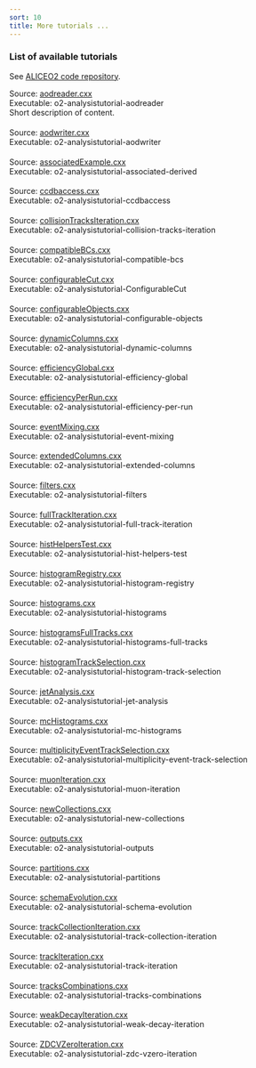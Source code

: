```yaml
---
sort: 10
title: More tutorials ...
---
```


### List of available tutorials
See <a href="https://github.com/AliceO2Group/AliceO2/tree/dev/Analysis/Tutorials/src/"
target="_blank">ALICEO2 code repository</a>.


<div style="margin-bottom:5mm">
  Source: <a href="https://github.com/AliceO2Group/AliceO2/tree/dev/Analysis/Tutorials/src/aodreader.cxx" target="_blank">aodreader.cxx</a><br>
  Executable: o2-analysistutorial-aodreader
  <div>
    Short description of content.
  </div>
</div>

<div style="margin-bottom:5mm">
  Source: <a href="https://github.com/AliceO2Group/AliceO2/tree/dev/Analysis/Tutorials/src/aodwriter.cxx" target="_blank">aodwriter.cxx</a><br>
  Executable: o2-analysistutorial-aodwriter
</div>

<div style="margin-bottom:5mm">
  Source: <a href="https://github.com/AliceO2Group/AliceO2/tree/dev/Analysis/Tutorials/src/associatedExample.cxx" target="_blank">associatedExample.cxx</a><br>
  Executable: o2-analysistutorial-associated-derived
</div>

<div style="margin-bottom:5mm">
  Source: <a href="https://github.com/AliceO2Group/AliceO2/tree/dev/Analysis/Tutorials/src/ccdbaccess.cxx" target="_blank">ccdbaccess.cxx</a><br>
  Executable: o2-analysistutorial-ccdbaccess
</div>

<div style="margin-bottom:5mm">
  Source: <a href="https://github.com/AliceO2Group/AliceO2/tree/dev/Analysis/Tutorials/src/collisionTracksIteration.cxx" target="_blank">collisionTracksIteration.cxx</a><br>
  Executable: o2-analysistutorial-collision-tracks-iteration
</div>

<div style="margin-bottom:5mm">
  Source: <a href="https://github.com/AliceO2Group/AliceO2/tree/dev/Analysis/Tutorials/src/compatibleBCs.cxx" target="_blank">compatibleBCs.cxx</a><br>
  Executable: o2-analysistutorial-compatible-bcs
</div>

<div style="margin-bottom:5mm">
  Source: <a href="https://github.com/AliceO2Group/AliceO2/tree/dev/Analysis/Tutorials/src/configurableCut.cxx" target="_blank">configurableCut.cxx</a><br>
  Executable: o2-analysistutorial-ConfigurableCut
</div>

<div style="margin-bottom:5mm">
  Source: <a href="https://github.com/AliceO2Group/AliceO2/tree/dev/Analysis/Tutorials/src/configurableObjects.cxx" target="_blank">configurableObjects.cxx</a><br>
  Executable: o2-analysistutorial-configurable-objects
</div>

<div style="margin-bottom:5mm">
  Source: <a href="https://github.com/AliceO2Group/AliceO2/tree/dev/Analysis/Tutorials/src/dynamicColumns.cxx" target="_blank">dynamicColumns.cxx</a><br>
  Executable: o2-analysistutorial-dynamic-columns
</div>

<div style="margin-bottom:5mm">
  Source: <a href="https://github.com/AliceO2Group/AliceO2/tree/dev/Analysis/Tutorials/src/efficiencyGlobal.cxx" target="_blank">efficiencyGlobal.cxx</a><br>
  Executable: o2-analysistutorial-efficiency-global
</div>

<div style="margin-bottom:5mm">
  Source: <a href="https://github.com/AliceO2Group/AliceO2/tree/dev/Analysis/Tutorials/src/efficiencyPerRun.cxx" target="_blank">efficiencyPerRun.cxx</a><br>
  Executable: o2-analysistutorial-efficiency-per-run
</div>

<div style="margin-bottom:5mm">
  Source: <a href="https://github.com/AliceO2Group/AliceO2/tree/dev/Analysis/Tutorials/src/eventMixing.cxx" target="_blank">eventMixing.cxx</a><br>
  Executable: o2-analysistutorial-event-mixing
</div>

<div style="margin-bottom:5mm">
  Source: <a href="https://github.com/AliceO2Group/AliceO2/tree/dev/Analysis/Tutorials/src/extendedColumns.cxx" target="_blank">extendedColumns.cxx</a><br>
  Executable: o2-analysistutorial-extended-columns
</div>

<div style="margin-bottom:5mm">
  Source: <a href="https://github.com/AliceO2Group/AliceO2/tree/dev/Analysis/Tutorials/src/filters.cxx" target="_blank">filters.cxx</a><br>
  Executable: o2-analysistutorial-filters
</div>

<div style="margin-bottom:5mm">
  Source: <a href="https://github.com/AliceO2Group/AliceO2/tree/dev/Analysis/Tutorials/src/fullTrackIteration.cxx" target="_blank">fullTrackIteration.cxx</a><br>
  Executable: o2-analysistutorial-full-track-iteration
</div>

<div style="margin-bottom:5mm">
  Source: <a href="https://github.com/AliceO2Group/AliceO2/tree/dev/Analysis/Tutorials/src/histHelpersTest.cxx" target="_blank">histHelpersTest.cxx</a><br>
  Executable: o2-analysistutorial-hist-helpers-test
</div>

<div style="margin-bottom:5mm">
  Source: <a href="https://github.com/AliceO2Group/AliceO2/tree/dev/Analysis/Tutorials/src/histogramRegistry.cxx" target="_blank">histogramRegistry.cxx</a><br>
  Executable: o2-analysistutorial-histogram-registry
</div>

<div style="margin-bottom:5mm">
  Source: <a href="https://github.com/AliceO2Group/AliceO2/tree/dev/Analysis/Tutorials/src/histograms.cxx" target="_blank">histograms.cxx</a><br>
  Executable: o2-analysistutorial-histograms
</div>

<div style="margin-bottom:5mm">
  Source: <a href="https://github.com/AliceO2Group/AliceO2/tree/dev/Analysis/Tutorials/src/histogramsFullTracks.cxx" target="_blank">histogramsFullTracks.cxx</a><br>
  Executable: o2-analysistutorial-histograms-full-tracks
</div>

<div style="margin-bottom:5mm">
  Source: <a href="https://github.com/AliceO2Group/AliceO2/tree/dev/Analysis/Tutorials/src/histogramTrackSelection.cxx" target="_blank">histogramTrackSelection.cxx</a><br>
  Executable: o2-analysistutorial-histogram-track-selection
</div>

<div style="margin-bottom:5mm">
  Source: <a href="https://github.com/AliceO2Group/AliceO2/tree/dev/Analysis/Tutorials/src/jetAnalysis.cxx" target="_blank">jetAnalysis.cxx</a><br>
  Executable: o2-analysistutorial-jet-analysis
</div>

<div style="margin-bottom:5mm">
  Source: <a href="https://github.com/AliceO2Group/AliceO2/tree/dev/Analysis/Tutorials/src/mcHistograms.cxx" target="_blank">mcHistograms.cxx</a><br>
  Executable: o2-analysistutorial-mc-histograms
</div>

<div style="margin-bottom:5mm">
  Source: <a href="https://github.com/AliceO2Group/AliceO2/tree/dev/Analysis/Tutorials/src/multiplicityEventTrackSelection.cxx" target="_blank">multiplicityEventTrackSelection.cxx</a><br>
  Executable: o2-analysistutorial-multiplicity-event-track-selection
</div>

<div style="margin-bottom:5mm">
  Source: <a href="https://github.com/AliceO2Group/AliceO2/tree/dev/Analysis/Tutorials/src/muonIteration.cxx" target="_blank">muonIteration.cxx</a><br>
  Executable: o2-analysistutorial-muon-iteration
</div>

<div style="margin-bottom:5mm">
  Source: <a href="https://github.com/AliceO2Group/AliceO2/tree/dev/Analysis/Tutorials/src/newCollections.cxx" target="_blank">newCollections.cxx</a><br>
  Executable: o2-analysistutorial-new-collections
</div>

<div style="margin-bottom:5mm">
  Source: <a href="https://github.com/AliceO2Group/AliceO2/tree/dev/Analysis/Tutorials/src/outputs.cxx" target="_blank">outputs.cxx</a><br>
  Executable: o2-analysistutorial-outputs
</div>

<div style="margin-bottom:5mm">
  Source: <a href="https://github.com/AliceO2Group/AliceO2/tree/dev/Analysis/Tutorials/src/partitions.cxx" target="_blank">partitions.cxx</a><br>
  Executable: o2-analysistutorial-partitions
</div>

<div style="margin-bottom:5mm">
  Source: <a href="https://github.com/AliceO2Group/AliceO2/tree/dev/Analysis/Tutorials/src/schemaEvolution.cxx" target="_blank">schemaEvolution.cxx</a><br>
  Executable: o2-analysistutorial-schema-evolution
</div>

<div style="margin-bottom:5mm">
  Source: <a href="https://github.com/AliceO2Group/AliceO2/tree/dev/Analysis/Tutorials/src/trackCollectionIteration.cxx" target="_blank">trackCollectionIteration.cxx</a><br>
  Executable: o2-analysistutorial-track-collection-iteration
</div>

<div style="margin-bottom:5mm">
  Source: <a href="https://github.com/AliceO2Group/AliceO2/tree/dev/Analysis/Tutorials/src/trackIteration.cxx" target="_blank">trackIteration.cxx</a><br>
  Executable: o2-analysistutorial-track-iteration
</div>

<div style="margin-bottom:5mm">
  Source: <a href="https://github.com/AliceO2Group/AliceO2/tree/dev/Analysis/Tutorials/src/tracksCombinations.cxx" target="_blank">tracksCombinations.cxx</a><br>
  Executable: o2-analysistutorial-tracks-combinations
</div>

<div style="margin-bottom:5mm">
  Source: <a href="https://github.com/AliceO2Group/AliceO2/tree/dev/Analysis/Tutorials/src/weakDecayIteration.cxx" target="_blank">weakDecayIteration.cxx</a><br>
  Executable: o2-analysistutorial-weak-decay-iteration
</div>

<div style="margin-bottom:5mm">
  Source: <a href="https://github.com/AliceO2Group/AliceO2/tree/dev/Analysis/Tutorials/src/ZDCVZeroIteration.cxx" target="_blank">ZDCVZeroIteration.cxx</a><br>
  Executable: o2-analysistutorial-zdc-vzero-iteration
</div>
